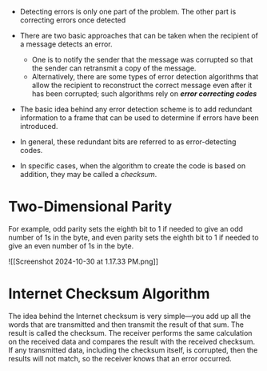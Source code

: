 - Detecting errors is only one part of the problem. The other part is correcting errors once detected
- There are two basic approaches that can be taken when the recipient of a message detects an error.
	- One is to notify the sender that the message was corrupted so that the sender can retransmit a copy of the message.
	- Alternatively, there are some types of error detection algorithms that allow the recipient to reconstruct the correct message even after it has been corrupted; such algorithms rely on ***error correcting codes***

- The basic idea behind any error detection scheme is to add redundant information to a frame that can be used to determine if errors have been introduced.
- In general, these redundant bits are referred to as error-detecting codes.
- In specific cases, when the algorithm to create the code is based on addition, they may be called a *checksum*.

# Two-Dimensional Parity
For example, odd parity sets the eighth bit to 1 if needed to give an odd number of 1s in the byte, and even parity sets the eighth bit to 1 if needed to give an even number of 1s in the byte.

![[Screenshot 2024-10-30 at 1.17.33 PM.png]]

# Internet Checksum Algorithm
The idea behind the Internet checksum is very simple—you add up all the words that are transmitted and then transmit the result of that sum. The result is called the checksum. The receiver performs the same calculation on the received data and compares the result with the received checksum. If any transmitted data, including the checksum itself, is corrupted, then the results will not match, so the receiver knows that an error occurred.